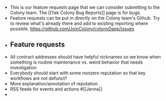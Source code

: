 - This is our feature requests page that we can consider submitting to the Colony team. The [[Yak Colony Bug Reports]] page is for bugs.
- Feature requests can be put in directly on the Colony team's Github. Try to review what's already there and add to existing reporting where possible. https://github.com/JoinColony/colonyDapp/issues
- ## Feature requests
- All contract addresses should have helpful nicknames so we know when something is routine maintenance vs. weird behavior that needs investigation 
- Everybody should start with some nonzero reputation so that key workflows are not defunct?
- More explanation/annotation of reputation
- RSS feeds for events and actions #[[Jenna]]
- 
